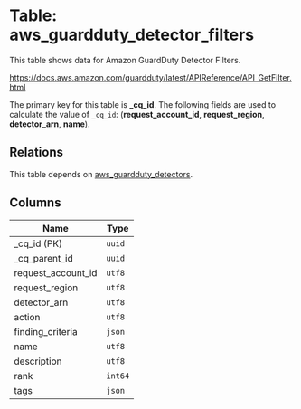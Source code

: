 # Table: aws_guardduty_detector_filters

This table shows data for Amazon GuardDuty Detector Filters.

https://docs.aws.amazon.com/guardduty/latest/APIReference/API_GetFilter.html

The primary key for this table is **_cq_id**.
The following fields are used to calculate the value of `_cq_id`: (**request_account_id**, **request_region**, **detector_arn**, **name**).
## Relations

This table depends on [aws_guardduty_detectors](aws_guardduty_detectors.md).

## Columns

| Name          | Type          |
| ------------- | ------------- |
|_cq_id (PK)|`uuid`|
|_cq_parent_id|`uuid`|
|request_account_id|`utf8`|
|request_region|`utf8`|
|detector_arn|`utf8`|
|action|`utf8`|
|finding_criteria|`json`|
|name|`utf8`|
|description|`utf8`|
|rank|`int64`|
|tags|`json`|
